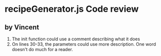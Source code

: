 # recipeGenerator.js Code review
## by Vincent

1. The init function could use a comment describing what it does
2. On lines 30-33, the parameters could use more description. One word doesn't do much for a reader. 
